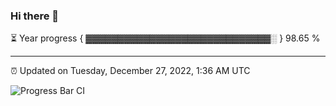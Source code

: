 ### Hi there 👋

⏳ Year progress { ▓▓▓▓▓▓▓▓▓▓▓▓▓▓▓▓▓▓▓▓▓▓▓▓▓▓▓▓▓░ } 98.65 %

---

⏰ Updated on Tuesday, December 27, 2022, 1:36 AM UTC

![Progress Bar CI](https://github.com/arthurbuhl/arthurbuhl/workflows/Progress%20Bar%20CI/badge.svg)
